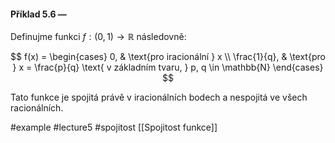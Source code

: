 

#### Příklad 5.6 — 
Definujme funkci $f : (0, 1) \to \mathbb{R}$ následovně:

$$
f(x) =
\begin{cases}
0, & \text{pro iracionální } x \\
\frac{1}{q}, & \text{pro } x = \frac{p}{q} \text{ v základním tvaru, } p, q \in \mathbb{N}
\end{cases}
$$

Tato funkce je spojitá právě v iracionálních bodech a nespojitá ve všech racionálních.



#example #lecture5   #spojitost 
[[Spojitost funkce]]